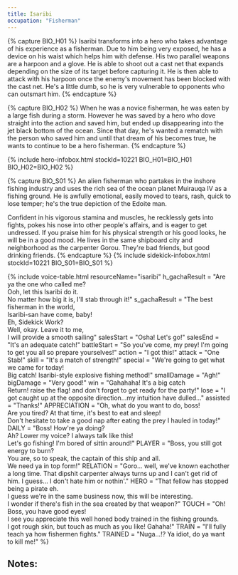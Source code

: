 ```yaml
---
title: Isaribi
occupation: "Fisherman"
---
```


{% capture BIO_H01 %}
Isaribi transforms into a hero who takes advantage of his experience as a fisherman. Due to him being very exposed, he has a device on his waist which helps him with defense. His two parallel weapons are a harpoon and a glove. He is able to shoot out a cast net that expands depending on the size of its target before capturing it. He is then able to attack with his harpoon once the enemy's movement has been blocked with the cast net. He's a little dumb, so he is very vulnerable to opponents who can outsmart him.
{% endcapture %}

{% capture BIO_H02 %}
When he was a novice fisherman, he was eaten by a large fish during a storm. However he was saved by a hero who dove straight into the action and saved him, but ended up disappearing into the jet black bottom of the ocean. Since that day, he's wanted a rematch with the person who saved him and until that dream of his becomes true, he wants to continue to be a hero fisherman.
{% endcapture %}

{% include hero-infobox.html stockId=10221 BIO_H01=BIO_H01 BIO_H02=BIO_H02 %}

{% capture BIO_S01 %}
An alien fisherman who partakes in the inshore fishing industry and uses the rich sea of the ocean planet Muirauqa IV as a fishing ground. He is awfully emotional, easily moved to tears, rash, quick to lose temper; he's the true depiction of the Edoite man.

Confident in his vigorous stamina and muscles, he recklessly gets into fights, pokes his nose into other people's affairs, and is eager to get undressed. If you praise him for his physical strength or his good looks, he will be in a good mood. He lives in the same shipboard city and neighborhood as the carpenter Gorou. They're bad friends, but good drinking friends.
{% endcapture %}
{% include sidekick-infobox.html stockId=10221 BIO_S01=BIO_S01 %}

{% include voice-table.html resourceName="isaribi"
h_gachaResult = "Are ya the one who called me?<br>Ooh, let this Isaribi do it.<br>No matter how big it is, I'll stab through it!"
s_gachaResult = "The best fisherman in the world,<br>Isaribi-san have come, baby!<br>Eh, Sidekick Work?<br>Well, okay. Leave it to me,<br>I will provide a smooth sailing"
salesStart = "Osha! Let's go!"
salesEnd = "It's an adequate catch!"
battleStart = "So you've come, my prey! I'm going to get you all so prepare yourselves!"
action = "I got this!"
attack = "One Stab!"
skill = "It's a match of strength!"
special = "We're going to get what we came for today!<br>Big catch! Isaribi-style explosive fishing method!"
smallDamage = "Agh!"
bigDamage = "Very good!"
win = "Gahahaha! It's a big catch<br>Return! raise the flag! and don't forget to get ready for the party!"
lose = "I got caught up at the opposite direction...my intuition have dulled..."
assisted = "Thanks!"
APPRECIATION = "Oh, what do you want to do, boss!<br>Are you tired?  At that time, it's best to eat and sleep!<br>Don't hesitate to take a good nap after eating  the prey I hauled in today!"
DAILY = "Boss!  How're ya doing? <br>Ah?  Lower my voice?  I always talk like this!<br>Let's go fishing!  I'm bored of sittin around!"
PLAYER = "Boss, you still got energy to burn?<br>You are, so to speak, the captain of this ship and all.<br>We need ya in top form!"
RELATION = "Goro... well, we've known eachother a long time. That dipshit carpenter always turns up and I can't get rid of him. I guess... I don't hate him or nothin'."
HERO = "That fellow has stopped being a pirate eh.<br>I guess we're in the same business now, this will be interesting.<br>I wonder if there's fish in the sea created by that weapon?"
TOUCH = "Oh!  Boss, you have good eyes!<br>I see you  appreciate this well honed body trained in the fishing grounds.<br>I got rough skin, but touch as much as you like!  Gahaha!"
TRAIN = "I'll fully teach ya how fishermen fights."
TRAINED = "Nuga…!? Ya idiot, do ya want to kill me!"
%}

## Notes:

